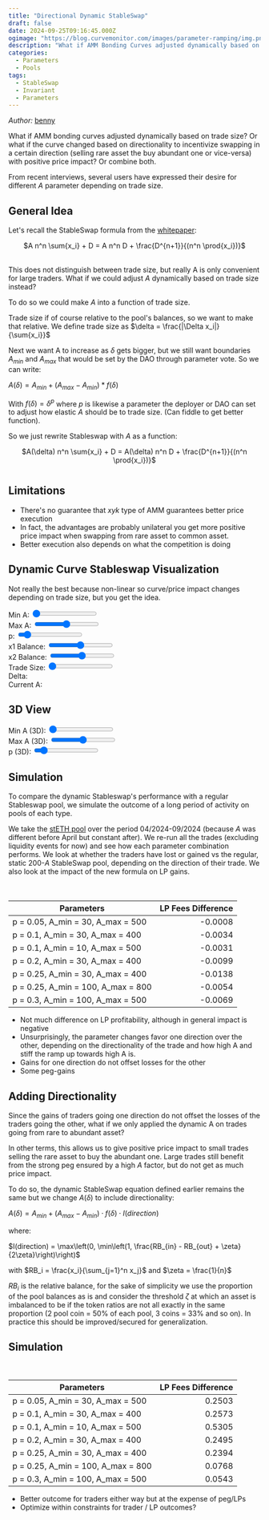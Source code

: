 ```yaml
---
title: "Directional Dynamic StableSwap"
draft: false
date: 2024-09-25T09:16:45.000Z
ogimage: "https://blog.curvemonitor.com/images/parameter-ramping/img.png"
description: "What if AMM Bonding Curves adjusted dynamically based on trade size?"
categories:
  - Parameters
  - Pools
tags:
  - StableSwap
  - Invariant
  - Parameters
---
```



_Author:_ [benny](https://warpcast.com/bennylada)

<script src="../../js/parameters/poolsim.js"></script>
<script src="https://cdn.jsdelivr.net/npm/chart.js"></script>

What if AMM bonding curves adjusted dynamically based on trade size?
Or what if the curve changed based on directionality to incentivize swapping in a certain direction (selling rare asset the buy abundant one or vice-versa) with positive price impact?
Or combine both.

From recent interviews, several users have expressed their desire for different $A$ parameter depending on trade size.

## General Idea

Let's recall the StableSwap formula from the [whitepaper](https://curve.fi/files/stableswap-paper.pdf):
<div style="text-align: center;">
$A n^n \sum{x_i} + D = A n^n D + \frac{D^{n+1}}{(n^n \prod{x_i})}$
<br>
<br>
</div>

This does not distinguish between trade size, but really A is only convenient for large traders.
What if we could adjust $A$ dynamically based on trade size instead? 

To do so we could make $A$ into a function of trade size.

Trade size if of course relative to the pool's balances, so we want to make that relative.
We define trade size as $\delta = \frac{|\Delta x_i|}{\sum{x_i}}$

Next we want A to increase as $\delta$ gets bigger, but we still want boundaries $A_{min}$ and $A_{max}$ that would be set by the DAO through parameter vote.
So we can write:

$A(\delta) = A_{min} + (A_{max} - A_{min}) * f(\delta)$

With $f(\delta) = \delta^p$ where $p$ is likewise a parameter the deployer or DAO can set to adjust how elastic $A$ should be to trade size.
(Can fiddle to get better function).

So we just rewrite Stableswap with $A$ as a function:

<div style="text-align: center; margin-bottom: 40px">
    $A(\delta) n^n \sum{x_i} + D = A(\delta) n^n D + \frac{D^{n+1}}{(n^n \prod{x_i})}$

</div>

## Limitations

- There's no guarantee that $xyk$ type of AMM guarantees better price execution
- In fact, the advantages are probably unilateral you get more positive price impact when swapping from rare asset to common asset.
- Better execution also depends on what the competition is doing

## Dynamic Curve Stableswap Visualization

Not really the best because non-linear so curve/price impact changes depending on trade size, but you get the idea. 

<div>
    <label for="minA">Min A: </label>
    <input type="range" id="minA" min="1" max="100" value="1">
    <span id="minAValue"></span>
</div>
<div>
    <label for="maxA">Max A: </label>
    <input type="range" id="maxA" min="1" max="1000" value="500">
    <span id="maxAValue"></span>
</div>
<div>
    <label for="expp">p: </label>
    <input type="range" id="expp" min="0.01" max="5" value="0.5" step="0.01">
    <span id="pValue"></span>
</div>
<div>
    <label for="x1">x1 Balance: </label>
    <input type="range" id="x1" min="100" max="10000" value="5000">
    <span id="x1Value"></span>
</div>
<div>
    <label for="x2">x2 Balance: </label>
    <input type="range" id="x2" min="100" max="10000" value="5000">
    <span id="x2Value"></span>
</div>
<div>
    <label for="tradeSize">Trade Size: </label>
    <input type="range" id="tradeSize" min="0" max="5000" value="0">
    <span id="tradeSizeValue"></span>
</div>
<div>
    <label>Delta: </label>
    <span id="deltaValue"></span>
</div>
<div>
    <label>Current A: </label>
    <span id="currentAValue"></span>
</div>

<canvas id="curveChart" width="800" height="400"></canvas>

<script src="https://cdn.jsdelivr.net/npm/chart.js"></script>
<script src="../../js/bonding-3d/dynamic-curve.js"></script>

## 3D View

<div>
    <label for="minA3d">Min A (3D): </label>
    <input type="range" id="minA3d" min="1" max="100" value="1">
    <span id="minA3dValue"></span>
</div>
<div>
    <label for="maxA3d">Max A (3D): </label>
    <input type="range" id="maxA3d" min="1" max="1000" value="500">
    <span id="maxA3dValue"></span>
</div>
<div>
    <label for="p3d">p (3D): </label>
    <input type="range" id="p3d" min="0.01" max="5" value="0.5" step="0.01">
    <span id="p3dValue"></span>
</div>

<div id="chartholder3d"></div>

<script src="https://d3js.org/d3.v7.min.js"></script>
<script src="https://x3dom.org/release/x3dom-full.js"></script>
<link rel="stylesheet" href="https://x3dom.org/release/x3dom.css"/>
<script src="https://raw.githack.com/jamesleesaunders/d3-x3d/master/dist/d3-x3d.js"></script>
<script src="../../js/bonding-3d/dynamica.js"></script>

## Simulation

To compare the dynamic Stableswap's performance with a regular Stableswap pool, we simulate the outcome of a long period of activity on pools of each type.

We take the [stETH pool](https://etherscan.io/address/0xdc24316b9ae028f1497c275eb9192a3ea0f67022#readContract) over the period 04/2024-09/2024 (because $A$ was different before April but constant after).
We re-run all the trades (excluding liquidity events for now) and see how each parameter combination performs.
We look at whether the traders have lost or gained vs the regular, static 200-$A$ StableSwap pool, depending on the direction of their trade.
We also look at the impact of the new formula on LP gains.

<div style="display: flex;">
    <div style="flex: 1;">
        <canvas id="dynamicDirectionChart" width="400" height="800"></canvas>
    </div>
    <div style="flex: 1; display: flex; flex-direction: column;">
        <div style="flex: 1;">
            <canvas id="poolRatioChart" width="300" height="350"></canvas>
        </div>
        <div style="flex: 1; margin-bottom: 20px">
            <canvas id="averageMedianAChart" width="300" height="350"></canvas>
        </div>
    </div>
</div>

<script src="https://cdn.jsdelivr.net/npm/chart.js"></script>
<script src="../../js/bonding-3d/dynamic-direction.js"></script>
<script src="../../js/bonding-3d/pool-ratio.js"></script>
<script src="../../js/bonding-3d/average-median-a.js"></script>


| Parameters | LP Fees Difference |
|------------|-------------------:|
| p = 0.05, A_min = 30, A_max = 500 | -0.0008 |
| p = 0.1, A_min = 30, A_max = 400 | -0.0034 |
| p = 0.1, A_min = 10, A_max = 500 | -0.0031 |
| p = 0.2, A_min = 30, A_max = 400 | -0.0099 |
| p = 0.25, A_min = 30, A_max = 400 | -0.0138 |
| p = 0.25, A_min = 100, A_max = 800 | -0.0054 |
| p = 0.3, A_min = 100, A_max = 500 | -0.0069 |

- Not much difference on LP profitability, although in general impact is negative
- Unsurprisingly, the parameter changes favor one direction over the other, depending on the directionality of the trade and how high A and stiff the ramp up towards high A is.
- Gains for one direction do not offset losses for the other
- Some peg-gains

## Adding Directionality

Since the gains of traders going one direction do not offset the losses of the traders going the other, what if we only applied the dynamic A on trades going from rare to abundant asset?

In other terms, this allows us to give positive price impact to small trades selling the rare asset to buy the abundant one.
Large trades still benefit from the strong peg ensured by a high $A$ factor, but do not get as much price impact.

To do so, the dynamic StableSwap equation defined earlier remains the same but we change $A(\delta)$ to include directionality:

$A(\delta) = A_{min} + (A_{max} - A_{min}) \cdot f(\delta) \cdot I(direction)$

where:

$I(direction) = \max\left(0, \min\left(1, \frac{RB_{in} - RB_{out} + \zeta}{2\zeta}\right)\right)$

with $RB_i = \frac{x_i}{\sum_{j=1}^n x_j}$ and $\zeta = \frac{1}{n}$

$RB_i$ is the relative balance, for the sake of simplicity we use the proportion of the pool balances as is and consider the threshold $\zeta$ at which an asset is imbalanced to be if the token ratios are not all exactly in the same proportion (2 pool coin = 50% of each pool, 3 coins = 33% and so on).
In practice this should be improved/secured for generalization.
 
## Simulation

<div style="display: flex;">
    <div style="flex: 1;">
        <canvas id="dynamicDirectionChartD" width="400" height="800"></canvas>
    </div>
    <div style="flex: 1; display: flex; flex-direction: column;">
        <div style="flex: 1;">
            <canvas id="poolRatioChartD" width="300" height="350"></canvas>
        </div>
        <div style="flex: 1; margin-bottom: 20px">
            <canvas id="averageMedianAChartD" width="300" height="350"></canvas>
        </div>
    </div>
</div>

<script src="https://cdn.jsdelivr.net/npm/chart.js"></script>
<script src="../../js/bonding-3d/dynamic-direction-d.js"></script>
<script src="../../js/bonding-3d/pool-ratio-d.js"></script>
<script src="../../js/bonding-3d/average-median-a-d.js"></script>

| Parameters | LP Fees Difference |
|------------|-------------------:|
| p = 0.05, A_min = 30, A_max = 500 | 0.2503 |
| p = 0.1, A_min = 30, A_max = 400 | 0.2573 |
| p = 0.1, A_min = 10, A_max = 500 | 0.5305 |
| p = 0.2, A_min = 30, A_max = 400 | 0.2495 |
| p = 0.25, A_min = 30, A_max = 400 | 0.2394 |
| p = 0.25, A_min = 100, A_max = 800 | 0.0768 |
| p = 0.3, A_min = 100, A_max = 500 | 0.0543 |

- Better outcome for traders either way but at the expense of peg/LPs
- Optimize within constraints for trader / LP outcomes?